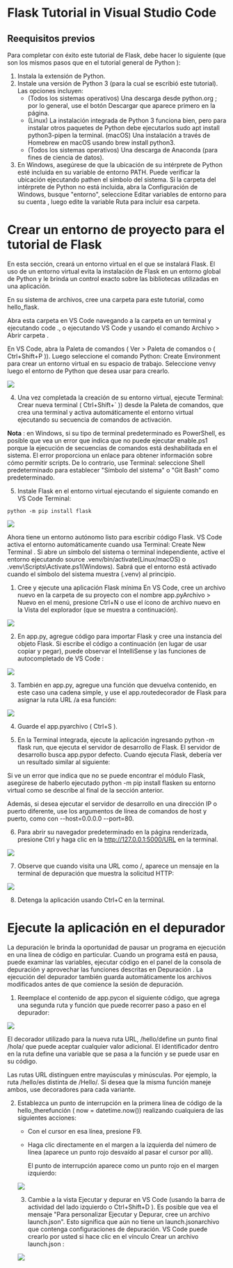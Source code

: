 
# Flask Tutorial in Visual Studio Code

## Reequisitos previos

Para completar con éxito este tutorial de Flask, debe hacer lo siguiente (que son los mismos pasos que en el tutorial general de Python ):

1. Instala la extensión de Python. 
2. Instale una versión de Python 3 (para la cual se escribió este tutorial). Las opciones incluyen:
    - (Todos los sistemas operativos) Una descarga desde python.org ; por lo general, use el botón Descargar que aparece primero en la página.
    - (Linux) La instalación integrada de Python 3 funciona bien, pero para instalar otros paquetes de Python debe ejecutarlos sudo apt install python3-pipen la terminal.
      (macOS) Una instalación a través de Homebrew en macOS usando brew install python3.
    - (Todos los sistemas operativos) Una descarga de Anaconda (para fines de ciencia de datos).
3. En Windows, asegúrese de que la ubicación de su intérprete de Python esté incluida en su variable de entorno PATH. Puede verificar la ubicación ejecutando pathen el      símbolo del sistema. Si la carpeta del intérprete de Python no está incluida, abra la Configuración de Windows, busque "entorno", seleccione Editar variables de          entorno para su cuenta , luego edite la variable Ruta para incluir esa carpeta.

# Crear un entorno de proyecto para el tutorial de Flask

En esta sección, creará un entorno virtual en el que se instalará Flask. El uso de un entorno virtual evita la instalación de Flask en un entorno global de Python y le brinda un control exacto sobre las bibliotecas utilizadas en una aplicación.

En su sistema de archivos, cree una carpeta para este tutorial, como hello_flask.

Abra esta carpeta en VS Code navegando a la carpeta en un terminal y ejecutando code ., o ejecutando VS Code y usando el comando Archivo > Abrir carpeta .

En VS Code, abra la Paleta de comandos ( Ver > Paleta de comandos o ( Ctrl+Shift+P )). Luego seleccione el comando Python: Create Environment para crear un entorno virtual en su espacio de trabajo. Seleccione venvy luego el entorno de Python que desea usar para crearlo.

![](https://github.com/zazi479/Flask-Python/blob/e139a3b441d5f3641006c4e0f014fea0abd64fea/foto1.png)

4.  Una vez completada la creación de su entorno virtual, ejecute Terminal: Crear nueva terminal ( Ctrl+Shift+` )) desde la Paleta de comandos, que crea una terminal y activa automáticamente el entorno virtual ejecutando su secuencia de comandos de activación.

**Nota** : en Windows, si su tipo de terminal predeterminado es PowerShell, es posible que vea un error que indica que no puede ejecutar enable.ps1 porque la ejecución de secuencias de comandos está deshabilitada en el sistema. El error proporciona un enlace para obtener información sobre cómo permitir scripts. De lo contrario, use Terminal: seleccione Shell predeterminado para establecer "Símbolo del sistema" o "Git Bash" como predeterminado.

5.  Instale Flask en el entorno virtual ejecutando el siguiente comando en VS Code Terminal:

```
python -m pip install flask
```

![](https://github.com/zazi479/Flask-Python/blob/a013533501f504b6faebdb5212853517956b0626/foto3.png)

Ahora tiene un entorno autónomo listo para escribir código Flask. VS Code activa el entorno automáticamente cuando usa Terminal: Create New Terminal . Si abre un símbolo del sistema o terminal independiente, active el entorno ejecutando source .venv/bin/activate(Linux/macOS) o .venv\Scripts\Activate.ps1(Windows). Sabrá que el entorno está activado cuando el símbolo del sistema muestra (.venv) al principio.

1. Cree y ejecute una aplicación Flask mínima
    En VS Code, cree un archivo nuevo en la carpeta de su proyecto con el nombre app.pyArchivo > Nuevo en el menú, presione Ctrl+N o use el ícono de archivo nuevo en       la Vista del explorador (que se muestra a continuación).

![](https://github.com/zazi479/Flask-Python/blob/ba6fad39d9c1096f329d3317f621f77877728f5c/foto2.png)


2. En app.py, agregue código para importar Flask y cree una instancia del objeto Flask. Si escribe el código a continuación (en lugar de usar copiar y pegar), puede      observar el IntelliSense y las funciones de autocompletado de VS Code :

![](https://github.com/zazi479/Flask-Python/blob/b181e98dd1ccc26982a9b673a4aefee08441a554/foto4.png)

3.  También en app.py, agregue una función que devuelva contenido, en este caso una cadena simple, y use el app.routedecorador de Flask para asignar la ruta URL /a esa     función:

![](https://github.com/zazi479/Flask-Python/blob/b181e98dd1ccc26982a9b673a4aefee08441a554/foto5.png)

4.  Guarde el app.pyarchivo ( Ctrl+S ).

5.  En la Terminal integrada, ejecute la aplicación ingresando python -m flask run, que ejecuta el servidor de desarrollo de Flask. El servidor de desarrollo busca         app.pypor defecto. Cuando ejecuta Flask, debería ver un resultado similar al siguiente:

Si ve un error que indica que no se puede encontrar el módulo Flask, asegúrese de haberlo ejecutado python -m pip install flasken su entorno virtual como se describe al final de la sección anterior.

Además, si desea ejecutar el servidor de desarrollo en una dirección IP o puerto diferente, use los argumentos de línea de comandos de host y puerto, como con --host=0.0.0.0 --port=80.

6.  Para abrir su navegador predeterminado en la página renderizada, presione Ctrl y haga clic en la http://127.0.0.1:5000/URL en la terminal.

![](https://github.com/zazi479/Flask-Python/blob/b181e98dd1ccc26982a9b673a4aefee08441a554/foto6.png)

7.  Observe que cuando visita una URL como /, aparece un mensaje en la terminal de depuración que muestra la solicitud HTTP:

![](https://github.com/zazi479/Flask-Python/blob/2261989c997423bbc0f7ed06a2c1ba6f95c7c9dd/foto7.png)

8.  Detenga la aplicación usando Ctrl+C en la terminal.


# Ejecute la aplicación en el depurador

La depuración le brinda la oportunidad de pausar un programa en ejecución en una línea de código en particular. Cuando un programa está en pausa, puede examinar las variables, ejecutar código en el panel de la consola de depuración y aprovechar las funciones descritas en Depuración . La ejecución del depurador también guarda automáticamente los archivos modificados antes de que comience la sesión de depuración.

1.  Reemplace el contenido de app.pycon el siguiente código, que agrega una segunda ruta y función que puede recorrer paso a paso en el depurador:

![](https://github.com/zazi479/Flask-Python/blob/9f93e1cc82692fe733b4cb0bcffd98b86540a70f/foto8.png)

El decorador utilizado para la nueva ruta URL, /hello/<name>define un punto final /hola/ que puede aceptar cualquier valor adicional. El identificador dentro <y >en la ruta define una variable que se pasa a la función y se puede usar en su código.

Las rutas URL distinguen entre mayúsculas y minúsculas. Por ejemplo, la ruta /hello/<name>es distinta de /Hello/<name>. Si desea que la misma función maneje ambos, use decoradores para cada variante.
    
2.  Establezca un punto de interrupción en la primera línea de código de la hello_therefunción ( now = datetime.now()) realizando cualquiera de las siguientes             acciones:
    
    -   Con el cursor en esa línea, presione F9.
    -   Haga clic directamente en el margen a la izquierda del número de línea (aparece un punto rojo desvaído al pasar el cursor por allí).
    
        El punto de interrupción aparece como un punto rojo en el margen izquierdo:
    
    ![](https://github.com/zazi479/Flask-Python/blob/9faad195566ea5a7436044c7e88314630cf5cead/foto9.png)
    
    3.  Cambie a la vista Ejecutar y depurar en VS Code (usando la barra de actividad del lado izquierdo o Ctrl+Shift+D ). Es posible que vea el mensaje "Para                 personalizar Ejecutar y Depurar, cree un archivo launch.json". Esto significa que aún no tiene un launch.jsonarchivo que contenga configuraciones de                   depuración. VS Code puede crearlo por usted si hace clic en el vínculo Crear un archivo launch.json :
    
    ![](https://github.com/zazi479/Flask-Python/blob/af0a3ba0aac873b0858ea0dbe6fc2fd0bf420647/foto10.png)
    
